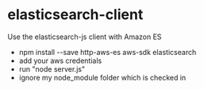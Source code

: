 # elasticsearch-client
Use the elasticsearch-js client with Amazon ES

- npm install --save http-aws-es aws-sdk elasticsearch
- add your aws credentials
- run "node server.js" 
- ignore my node_module folder which is checked in
